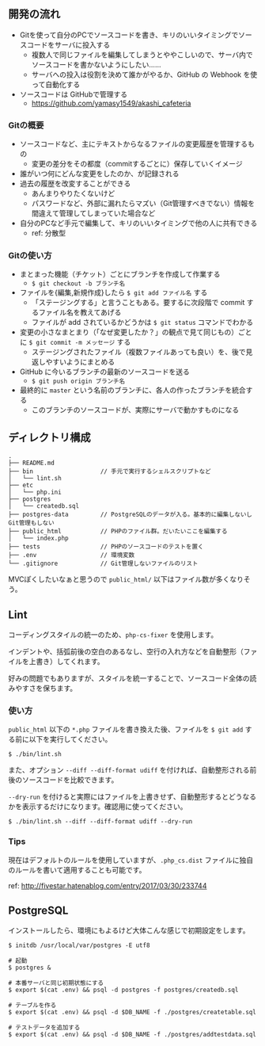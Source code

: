 ## 開発の流れ

- Gitを使って自分のPCでソースコードを書き、キリのいいタイミングでソースコードをサーバに投入する
  - 複数人で同じファイルを編集してしまうとややこしいので、サーバ内でソースコードを書かないようにしたい……
  - サーバへの投入は役割を決めて誰かがやるか、GitHub の Webhook を使って自動化する
- ソースコードは GitHubで管理する
  - https://github.com/yamasy1549/akashi_cafeteria

### Gitの概要

- ソースコードなど、主にテキストからなるファイルの変更履歴を管理するもの
  - 変更の差分をその都度（commitするごとに）保存していくイメージ
- 誰がいつ何にどんな変更をしたのか、が記録される
- 過去の履歴を改変することができる
  - あんまりやりたくないけど
  - パスワードなど、外部に漏れたらマズい（Git管理すべきでない）情報を間違えて管理してしまっていた場合など
- 自分のPCなど手元で編集して、キリのいいタイミングで他の人に共有できる
  - ref: 分散型

### Gitの使い方

- まとまった機能（チケット）ごとにブランチを作成して作業する
  - `$ git checkout -b ブランチ名`
- ファイルを{編集,新規作成}したら `$ git add ファイル名` する
  - 「ステージングする」と言うこともある。要するに次段階で commit するファイル名を教えてあげる
  - ファイルが add されているかどうかは `$ git status` コマンドでわかる
- 変更の小さなまとまり（「なぜ変更したか？」の観点で見て同じもの）ごとに `$ git commit -m メッセージ` する
  - ステージングされたファイル（複数ファイルあっても良い）を、後で見返しやすいようにまとめる
- GitHub に今いるブランチの最新のソースコードを送る
  - `$ git push origin ブランチ名`
- 最終的に `master` という名前のブランチに、各人の作ったブランチを統合する
  - このブランチのソースコードが、実際にサーバで動かすものになる

## ディレクトリ構成

```
.
├── README.md
├── bin                   // 手元で実行するシェルスクリプトなど
│   └── lint.sh
├── etc
│   └── php.ini
├── postgres
│   └── createdb.sql
├── postgres-data         // PostgreSQLのデータが入る。基本的に編集しないしGit管理もしない
├── public_html           // PHPのファイル群。だいたいここを編集する
│   └── index.php
├── tests                 // PHPのソースコードのテストを置く
├── .env                  // 環境変数
└── .gitignore            // Git管理しないファイルのリスト

```

MVCぽくしたいなぁと思うので `public_html/` 以下はファイル数が多くなりそう。

## Lint

コーディングスタイルの統一のため、`php-cs-fixer` を使用します。

インデントや、括弧前後の空白のあるなし、空行の入れ方などを自動整形（ファイルを上書き）してくれます。

好みの問題でもありますが、スタイルを統一することで、ソースコード全体の読みやすさを保ちます。

### 使い方

`public_html` 以下の `*.php` ファイルを書き換えた後、ファイルを `$ git add` する前に以下を実行してください。

```
$ ./bin/lint.sh
```

また、オプション `--diff --diff-format udiff` を付ければ、自動整形される前後のソースコードを比較できます。

`--dry-run` を付けると実際にはファイルを上書きせず、自動整形するとどうなるかを表示するだけになります。確認用に使ってください。

```
$ ./bin/lint.sh --diff --diff-format udiff --dry-run
```

### Tips

現在はデフォルトのルールを使用していますが、`.php_cs.dist` ファイルに独自のルールを書いて適用することも可能です。

ref: http://fivestar.hatenablog.com/entry/2017/03/30/233744

## PostgreSQL

インストールしたら、環境にもよるけど大体こんな感じで初期設定をします。

```
$ initdb /usr/local/var/postgres -E utf8

# 起動
$ postgres &

# 本番サーバと同じ初期状態にする
$ export $(cat .env) && psql -d postgres -f postgres/createdb.sql
```

```
# テーブルを作る
$ export $(cat .env) && psql -d $DB_NAME -f ./postgres/createtable.sql
```

```
# テストデータを追加する
$ export $(cat .env) && psql -d $DB_NAME -f ./postgres/addtestdata.sql
```
